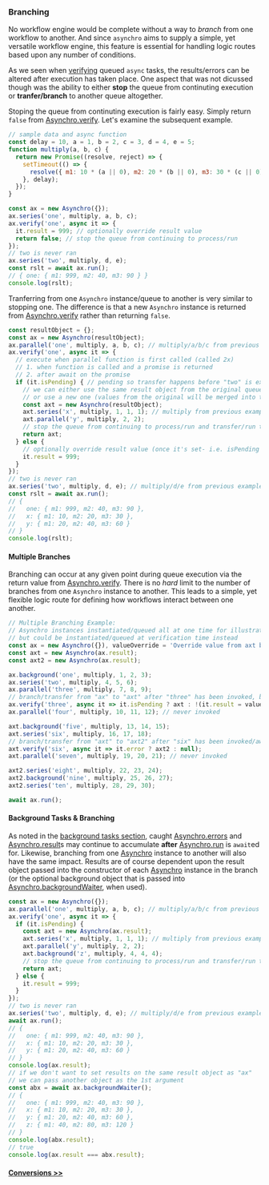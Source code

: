 ### Branching
No workflow engine would be complete without a way to _branch_ from one workflow to another. And since `asynchro` aims to supply a simple, yet versatile workflow engine, this feature is essential for handling logic routes based upon any number of conditions.

As we seen when [verifying](tutorial-3-verification.html) queued `async` tasks, the results/errors can be altered after execution has taken place. One aspect that was not dicussed though was the ability to either __stop__ the queue from continuting execution or __tranfer/branch__ to another queue altogether.

Stoping the queue from continuting execution is fairly easy. Simply return `false` from [Asynchro.verify](Asynchro.html#verify). Let's examine the subsequent example.
```js
// sample data and async function
const delay = 10, a = 1, b = 2, c = 3, d = 4, e = 5;
function multiply(a, b, c) {
  return new Promise((resolve, reject) => {
    setTimeout(() => {
      resolve({ m1: 10 * (a || 0), m2: 20 * (b || 0), m3: 30 * (c || 0) });
    }, delay);
  });
}

const ax = new Asynchro({});
ax.series('one', multiply, a, b, c);
ax.verify('one', async it => {
  it.result = 999; // optionally override result value
  return false; // stop the queue from continuing to process/run
});
// two is never ran
ax.series('two', multiply, d, e);
const rslt = await ax.run();
// { one: { m1: 999, m2: 40, m3: 90 } }
console.log(rslt);
```

Tranferring from one `Asynchro` instance/queue to another is very similar to stopping one. The difference is that a new `Asynchro` instance is returned from [Asynchro.verify](Asynchro.html#verify) rather than returning `false`.
```js
const resultObject = {};
const ax = new Asynchro(resultObject);
ax.parallel('one', multiply, a, b, c); // multiply/a/b/c from previous example
ax.verify('one', async it => {
  // execute when parallel function is first called (called 2x)
  // 1. when function is called and a promise is returned
  // 2. after await on the promise
  if (it.isPending) { // pending so transfer happens before "two" is executed
    // we can either use the same result object from the original queue
    // or use a new one (values from the original will be merged into the new one)
    const axt = new Asynchro(resultObject);
    axt.series('x', multiply, 1, 1, 1); // multiply from previous example
    axt.parallel('y', multiply, 2, 2);
    // stop the queue from continuing to process/run and transfer/run the new one
    return axt;
  } else {
    // optionally override result value (once it's set- i.e. isPending = false)
    it.result = 999;
  }
});
// two is never ran
ax.series('two', multiply, d, e); // multiply/d/e from previous example
const rslt = await ax.run();
// {
//   one: { m1: 999, m2: 40, m3: 90 },
//   x: { m1: 10, m2: 20, m3: 30 },
//   y: { m1: 20, m2: 40, m3: 60 }
// }
console.log(rslt);
```

#### Multiple Branches
Branching can occur at any given point during queue execution via the return value from [Asynchro.verify](Asynchro.html#verify). There is no _hard_ limit to the number of branches from one `Asynchro` instance to another. This leads to a simple, yet flexible logic route for defining how workflows interact between one another.
```js
// Multiple Branching Example:
// Asynchro instances instantiated/queued all at one time for illustrative purposes,
// but could be instantiated/queued at verification time instead
const ax = new Asynchro({}), valueOverride = 'Override value from axt branch "three" verify';
const axt = new Asynchro(ax.result);
const axt2 = new Asynchro(ax.result);

ax.background('one', multiply, 1, 2, 3);
ax.series('two', multiply, 4, 5, 6);
ax.parallel('three', multiply, 7, 8, 9);
// branch/transfer from "ax" to "axt" after "three" has been invoked, but not yet awaited
ax.verify('three', async it => it.isPending ? axt : !(it.result = valueOverride));
ax.parallel('four', multiply, 10, 11, 12); // never invoked

axt.background('five', multiply, 13, 14, 15);
axt.series('six', multiply, 16, 17, 18);
// branch/transfer from "axt" to "axt2" after "six" has been invoked/awaited
axt.verify('six', async it => it.error ? axt2 : null);
axt.parallel('seven', multiply, 19, 20, 21); // never invoked

axt2.series('eight', multiply, 22, 23, 24);
axt2.background('nine', multiply, 25, 26, 27);
axt2.series('ten', multiply, 28, 29, 30);

await ax.run();
```

#### Background Tasks &amp; Branching
As noted in the [background tasks section](tutorial-2-background.html), caught [Asynchro.errors](Asynchro.html#errors) and [Asynchro.result](Asynchro.html#result)s may continue to accumulate __after__ [Asynchro.run](Asynchro.html#run) is `await`ed for. Likewise, branching from one [Asynchro](Asynchro.html) instance to another will also have the same impact. Results are of course dependent upon the result object passed into the constructor of each [Asynchro](Asynchro.html) instance in the branch (or the optional background object that is passed into [Asynchro.backgroundWaiter](Asynchro.html#backgroundWaiter), when used).
```js
const ax = new Asynchro({});
ax.parallel('one', multiply, a, b, c); // multiply/a/b/c from previous example
ax.verify('one', async it => {
  if (it.isPending) {
    const axt = new Asynchro(ax.result);
    axt.series('x', multiply, 1, 1, 1); // multiply from previous example
    axt.parallel('y', multiply, 2, 2);
    axt.background('z', multiply, 4, 4, 4);
    // stop the queue from continuing to process/run and transfer/run the new one
    return axt;
  } else {
    it.result = 999;
  }
});
// two is never ran
ax.series('two', multiply, d, e); // multiply/d/e from previous example
await ax.run();
// {
//   one: { m1: 999, m2: 40, m3: 90 },
//   x: { m1: 10, m2: 20, m3: 30 },
//   y: { m1: 20, m2: 40, m3: 60 }
// }
console.log(ax.result);
// if we don't want to set results on the same result object as "ax"
// we can pass another object as the 1st argument
const abx = await ax.backgroundWaiter();
// {
//   one: { m1: 999, m2: 40, m3: 90 },
//   x: { m1: 10, m2: 20, m3: 30 },
//   y: { m1: 20, m2: 40, m3: 60 },
//   z: { m1: 40, m2: 80, m3: 120 }
// }
console.log(abx.result);
// true
console.log(ax.result === abx.result);
```

#### [Conversions >>](tutorial-5-conversion.html)